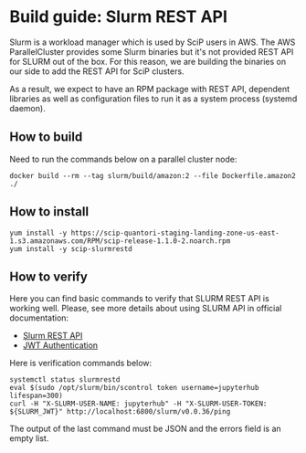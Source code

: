 # Build guide: Slurm REST API

Slurm is a workload manager which is used by SciP users in AWS. The AWS ParallelCluster
provides some Slurm binaries but it's not provided REST API for SLURM out of the box.
For this reason, we are building the binaries on our side to add the REST API for SciP
clusters.

As a result, we expect to have an RPM package with REST API, dependent libraries as well
as configuration files to run it as a system process (systemd daemon).


## How to build

Need to run the commands below on a parallel cluster node: 

    docker build --rm --tag slurm/build/amazon:2 --file Dockerfile.amazon2 ./


## How to install


    yum install -y https://scip-quantori-staging-landing-zone-us-east-1.s3.amazonaws.com/RPM/scip-release-1.1.0-2.noarch.rpm
    yum install -y scip-slurmrestd


## How to verify

Here you can find basic commands to verify that SLURM REST API is working well. Please,
see more details about using SLURM API in official documentation:

 * [Slurm REST API](https://slurm.schedmd.com/rest.html)
 * [JWT Authentication](https://slurm.schedmd.com/jwt.html)

Here is verification commands below:

    systemctl status slurmrestd
    eval $(sudo /opt/slurm/bin/scontrol token username=jupyterhub lifespan=300)
    curl -H "X-SLURM-USER-NAME: jupyterhub" -H "X-SLURM-USER-TOKEN: ${SLURM_JWT}" http://localhost:6800/slurm/v0.0.36/ping

The output of the last command must be JSON and the errors field is an empty list.
